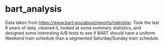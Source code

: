 # bart_analysis
Data taken from https://www.bart.gov/about/reports/ridership.
Took the last 8 years of data, cleaned it, looked at some summary statistics, and designed some interesting A/B tests to 
see if BART should have a uniform Weekend train schedule than a segmented Saturday/Sunday train schedule.
